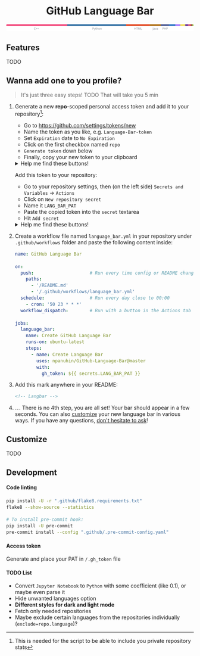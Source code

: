 <h1 align="center">GitHub Language Bar</h1>

![](https://raw.githubusercontent.com/npanuhin/npanuhin/language-bar/bar.svg)

## Features

TODO

<!-- - Hosted on github actions. No 3rd party servers (like Heroku) required. Is GitHub working?<sup>\[?\]</sup> Yes? Than ...
- Includes private repositories (because you can specify GITHUB_TOKEN)*

But is does not spam you with commits! Only one commit on a separate branch you will never have to worry about

It's worth mentioning [github-readme-stats](https://github.com/anuraghazra/github-readme-stats#language-card-exclusive-options), in whitch I didn't find all of the listed fetures -->

## Wanna add one to you profile?

> It's just three easy steps!  TODO That will take you 5 min

1. Generate a new **repo**-scoped personal access token and add it to your repository[^1]:
    - Go to https://github.com/settings/tokens/new
    - Name the token as you like, e.g. `Language-Bar-token`
    - Set `Expiration` date to `No Expiration`
    - Click on the first checkbox named `repo`
    - `Generate token` down below
    - Finally, copy your new token to your clipboard

    <details>
    <summary>Help me find these buttons!</summary>

    ![](assets/GLB-tutorial-token.png)
    </details>

    Add this token to your repository:
    - Go to your repository settings, then (on the left side) `Secrets and Variables` -> `Actions`
    - Click on `New repository secret`
    - Name it `LANG_BAR_PAT`
    - Paste the copied token into the `secret` textarea
    - Hit `Add secret`

    <details>
    <summary>Help me find these buttons!</summary>

    ![](assets/GLB-tutorial-token-2.png)
    </details>


2. Create a workflow file named `language_bar.yml` in your repository under `.github/workflows` folder and paste the following content inside:
    ```YAML
    name: GitHub Language Bar

    on:
      push:                     # Run every time config or README changes
        paths:
          - '/README.md'
          - '/.github/workflows/language_bar.yml'
      schedule:                 # Run every day close to 00:00
        - cron: '50 23 * * *'
      workflow_dispatch:        # Run with a button in the Actions tab

    jobs:
      language_bar:
        name: Create GitHub Language Bar
        runs-on: ubuntu-latest
        steps:
          - name: Create Language Bar
            uses: npanuhin/GitHub-Language-Bar@master
            with:
              gh_token: ${{ secrets.LANG_BAR_PAT }}
    ```

3. Add this mark anywhere in your README:
    ```html
    <!-- Langbar -->
    ```

4. . . . There is no 4th step, you are all set! Your bar should appear in a few seconds. You can also [customize](#Customize) your new language bar in various ways. If you have any questions, [don't hesitate to ask](https://github.com/npanuhin/GitHub-Language-Bar/issues/new)!

## Customize

TODO

<!-- query with multiple keys params -->
<!-- replacements -->


## Development

#### Code linting
```bash
pip install -U -r ".github/flake8.requirements.txt"
flake8 --show-source --statistics

# To install pre-commit hook:
pip install -U pre-commit
pre-commit install --config ".github/.pre-commit-config.yaml"
```

#### Access token
Generate and place your PAT in `/.gh_token` file

#### TODO List
- Convert `Jupyter Notebook` to `Python` with some coefficient (like 0.1), or maybe even parse it
- Hide unwanted languages option
- **Different styles for dark and light mode**
- Fetch only needed repositories
- Maybe exclude certain languages from the repositories individually (`exclude=repo.language`)?


[^1]: This is needed for the script to be able to include you private repository stats
